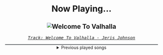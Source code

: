 <div align="center"> 
<h1>Now Playing...</h1>

![Welcome To Valhalla](https://i.scdn.co/image/ab67616d00001e023ab69f267da12fc472f36d97)
--
_<samp><a href="https://open.spotify.com/track/0XfWDMtwSJQCA1mVEyvmgv">Track: Welcome To Valhalla - Jeris Johnson</a></samp>_

<div style="border: 1px #4B5054 solid"></div>
<details>
  <summary>
    Previous played songs
  </summary>
  <table>
    <thead>
      <tr>
        <th>
          Artist
        </th>
        <th>
          Song
        </th>
        <th>
          Link
        </th>
      </tr>
    </thead>
    <tbody>
      <tr><td>Jeris Johnson</td><td>Welcome To Valhalla</td><td><a href="https://open.spotify.com/track/0XfWDMtwSJQCA1mVEyvmgv">https://open.spotify.com/track/0XfWDMtwSJQCA1mVEyvmgv</a></td></tr><tr><td>Jeris Johnson</td><td>When The Darkness Comes</td><td><a href="https://open.spotify.com/track/6b1z0YOAobJHJNUXGml6i5">https://open.spotify.com/track/6b1z0YOAobJHJNUXGml6i5</a></td></tr><tr><td>Jeris Johnson</td><td>The Story Of Our Lives</td><td><a href="https://open.spotify.com/track/3EIH4AJu0eGSVNp768Mrb6">https://open.spotify.com/track/3EIH4AJu0eGSVNp768Mrb6</a></td></tr><tr><td>Jeris Johnson</td><td>Dragonborn</td><td><a href="https://open.spotify.com/track/1D6fYq6e4AlBpxzuJplc9Y">https://open.spotify.com/track/1D6fYq6e4AlBpxzuJplc9Y</a></td></tr><tr><td>Jeris Johnson</td><td>Finish Line</td><td><a href="https://open.spotify.com/track/1ee4Z6Ax40DZo6Armil3Zc">https://open.spotify.com/track/1ee4Z6Ax40DZo6Armil3Zc</a></td></tr><tr><td>Jeris Johnson</td><td>Kiss From A Rose</td><td><a href="https://open.spotify.com/track/6rgY99hSrusqBEgOv1vxTj">https://open.spotify.com/track/6rgY99hSrusqBEgOv1vxTj</a></td></tr><tr><td>Jeris Johnson</td><td>Ode to Metal</td><td><a href="https://open.spotify.com/track/1x9JLT0AzZ2k3PMhQdoKse">https://open.spotify.com/track/1x9JLT0AzZ2k3PMhQdoKse</a></td></tr><tr><td>Jeris Johnson</td><td>Eat, Drink, War, Repeat!</td><td><a href="https://open.spotify.com/track/7uNseeshlT7ENXD9C6NMn9">https://open.spotify.com/track/7uNseeshlT7ENXD9C6NMn9</a></td></tr><tr><td>Jeris Johnson</td><td>Not A Person (Freak)</td><td><a href="https://open.spotify.com/track/3Auqv7kCZNwXgVDRhRneQM">https://open.spotify.com/track/3Auqv7kCZNwXgVDRhRneQM</a></td></tr><tr><td>Jeris Johnson</td><td>John</td><td><a href="https://open.spotify.com/track/2Y3ASbe10PAhs9qHpzns95">https://open.spotify.com/track/2Y3ASbe10PAhs9qHpzns95</a></td></tr><tr><td>Jeris Johnson</td><td>Down With The Dynasty</td><td><a href="https://open.spotify.com/track/5rKHak2dDHHPNHr5XkkltQ">https://open.spotify.com/track/5rKHak2dDHHPNHr5XkkltQ</a></td></tr><tr><td>Jeris Johnson</td><td>Siren Song</td><td><a href="https://open.spotify.com/track/6WGMCZ7my1DJxbP7ouMEIN">https://open.spotify.com/track/6WGMCZ7my1DJxbP7ouMEIN</a></td></tr><tr><td>Jeris Johnson</td><td>Here's To The Years</td><td><a href="https://open.spotify.com/track/3wUHuEg7LWUdaN5vCFG1Cq">https://open.spotify.com/track/3wUHuEg7LWUdaN5vCFG1Cq</a></td></tr><tr><td>Jeris Johnson</td><td>Welcome To Valhalla</td><td><a href="https://open.spotify.com/track/0XfWDMtwSJQCA1mVEyvmgv">https://open.spotify.com/track/0XfWDMtwSJQCA1mVEyvmgv</a></td></tr><tr><td>Jeris Johnson</td><td>When The Darkness Comes</td><td><a href="https://open.spotify.com/track/6b1z0YOAobJHJNUXGml6i5">https://open.spotify.com/track/6b1z0YOAobJHJNUXGml6i5</a></td></tr><tr><td>Jeris Johnson</td><td>The Story Of Our Lives</td><td><a href="https://open.spotify.com/track/3EIH4AJu0eGSVNp768Mrb6">https://open.spotify.com/track/3EIH4AJu0eGSVNp768Mrb6</a></td></tr><tr><td>Jeris Johnson</td><td>Dragonborn</td><td><a href="https://open.spotify.com/track/1D6fYq6e4AlBpxzuJplc9Y">https://open.spotify.com/track/1D6fYq6e4AlBpxzuJplc9Y</a></td></tr><tr><td>Jeris Johnson</td><td>Finish Line</td><td><a href="https://open.spotify.com/track/1ee4Z6Ax40DZo6Armil3Zc">https://open.spotify.com/track/1ee4Z6Ax40DZo6Armil3Zc</a></td></tr><tr><td>Jeris Johnson</td><td>Kiss From A Rose</td><td><a href="https://open.spotify.com/track/6rgY99hSrusqBEgOv1vxTj">https://open.spotify.com/track/6rgY99hSrusqBEgOv1vxTj</a></td></tr><tr><td>Jeris Johnson</td><td>Ode to Metal</td><td><a href="https://open.spotify.com/track/1x9JLT0AzZ2k3PMhQdoKse">https://open.spotify.com/track/1x9JLT0AzZ2k3PMhQdoKse</a></td></tr>
    </tbody>
  </table>
</details>

</div>
